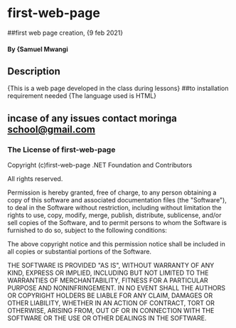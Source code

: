 # first-web-page
##first web page creation, {9 feb 2021}
#### By **{Samuel Mwangi**
## Description
{This is a web page developed in the class during lessons}
##to installation requirement needed
{The language used is HTML}
## incase of any issues contact moringa school@gmail.com
### The License of first-web-page

Copyright (c)first-web-page .NET Foundation and Contributors

All rights reserved.

Permission is hereby granted, free of charge, to any person obtaining a copy
of this software and associated documentation files (the "Software"), to deal
in the Software without restriction, including without limitation the rights
to use, copy, modify, merge, publish, distribute, sublicense, and/or sell
copies of the Software, and to permit persons to whom the Software is
furnished to do so, subject to the following conditions:

The above copyright notice and this permission notice shall be included in all
copies or substantial portions of the Software.

THE SOFTWARE IS PROVIDED "AS IS", WITHOUT WARRANTY OF ANY KIND, EXPRESS OR
IMPLIED, INCLUDING BUT NOT LIMITED TO THE WARRANTIES OF MERCHANTABILITY,
FITNESS FOR A PARTICULAR PURPOSE AND NONINFRINGEMENT. IN NO EVENT SHALL THE
AUTHORS OR COPYRIGHT HOLDERS BE LIABLE FOR ANY CLAIM, DAMAGES OR OTHER
LIABILITY, WHETHER IN AN ACTION OF CONTRACT, TORT OR OTHERWISE, ARISING FROM,
OUT OF OR IN CONNECTION WITH THE SOFTWARE OR THE USE OR OTHER DEALINGS IN THE
SOFTWARE.
